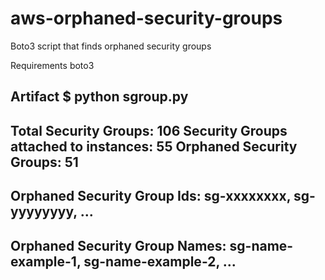 # aws-orphaned-security-groups
Boto3 script that finds orphaned security groups

Requirements
boto3

Artifact
$ python sgroup.py
------------------------------------------
Total Security Groups: 106
Security Groups attached to instances: 55
Orphaned Security Groups: 51
------------------------------------------
Orphaned Security Group Ids:
sg-xxxxxxxx, sg-yyyyyyyy, ...
------------------------------------------
Orphaned Security Group Names:
sg-name-example-1, sg-name-example-2, ...
------------------------------------------
